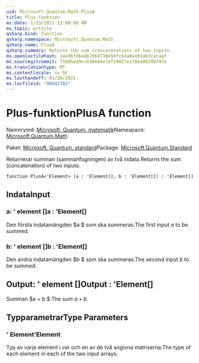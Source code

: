 ```yaml
---
uid: Microsoft.Quantum.Math.PlusA
title: Plus-funktion
ms.date: 1/23/2021 12:00:00 AM
ms.topic: article
qsharp.kind: function
qsharp.namespace: Microsoft.Quantum.Math
qsharp.name: PlusA
qsharp.summary: Returns the sum (concatenation) of two inputs.
ms.openlocfilehash: 14e9bfdbe4b70b4730e5bfc64a0ee81ab3cecaaf
ms.sourcegitcommit: 71605ea9cc630e84e7ef29027e1f0ea06299747e
ms.translationtype: MT
ms.contentlocale: sv-SE
ms.lasthandoff: 01/26/2021
ms.locfileid: "98842702"
---
```

# <a name="plusa-function"></a><span data-ttu-id="ac3fb-102">Plus-funktion</span><span class="sxs-lookup"><span data-stu-id="ac3fb-102">PlusA function</span></span>

<span data-ttu-id="ac3fb-103">Namnrymd: [Microsoft. Quantum. matematik](xref:Microsoft.Quantum.Math)</span><span class="sxs-lookup"><span data-stu-id="ac3fb-103">Namespace: [Microsoft.Quantum.Math](xref:Microsoft.Quantum.Math)</span></span>

<span data-ttu-id="ac3fb-104">Paket: [Microsoft. Quantum. standard](https://nuget.org/packages/Microsoft.Quantum.Standard)</span><span class="sxs-lookup"><span data-stu-id="ac3fb-104">Package: [Microsoft.Quantum.Standard](https://nuget.org/packages/Microsoft.Quantum.Standard)</span></span>


<span data-ttu-id="ac3fb-105">Returnerar summan (sammanfogningen) av två indata.</span><span class="sxs-lookup"><span data-stu-id="ac3fb-105">Returns the sum (concatenation) of two inputs.</span></span>

```qsharp
function PlusA<'Element> (a : 'Element[], b : 'Element[]) : 'Element[]
```


## <a name="input"></a><span data-ttu-id="ac3fb-106">Indata</span><span class="sxs-lookup"><span data-stu-id="ac3fb-106">Input</span></span>

### <a name="a--element"></a><span data-ttu-id="ac3fb-107">a: ' element []</span><span class="sxs-lookup"><span data-stu-id="ac3fb-107">a : 'Element[]</span></span>

<span data-ttu-id="ac3fb-108">Den första indatamängden $a $ som ska summeras.</span><span class="sxs-lookup"><span data-stu-id="ac3fb-108">The first input $a$ to be summed.</span></span>


### <a name="b--element"></a><span data-ttu-id="ac3fb-109">b: ' element []</span><span class="sxs-lookup"><span data-stu-id="ac3fb-109">b : 'Element[]</span></span>

<span data-ttu-id="ac3fb-110">Den andra indatamängden $b $ som ska summeras.</span><span class="sxs-lookup"><span data-stu-id="ac3fb-110">The second input $b$ to be summed.</span></span>



## <a name="output--element"></a><span data-ttu-id="ac3fb-111">Output: ' element []</span><span class="sxs-lookup"><span data-stu-id="ac3fb-111">Output : 'Element[]</span></span>

<span data-ttu-id="ac3fb-112">Summan $a + b $.</span><span class="sxs-lookup"><span data-stu-id="ac3fb-112">The sum $a + b$.</span></span>

## <a name="type-parameters"></a><span data-ttu-id="ac3fb-113">Typparametrar</span><span class="sxs-lookup"><span data-stu-id="ac3fb-113">Type Parameters</span></span>

### <a name="element"></a><span data-ttu-id="ac3fb-114">' Element</span><span class="sxs-lookup"><span data-stu-id="ac3fb-114">'Element</span></span>

<span data-ttu-id="ac3fb-115">Typ av varje element i var och en av de två angivna matriserna.</span><span class="sxs-lookup"><span data-stu-id="ac3fb-115">The type of each element in each of the two input arrays.</span></span>